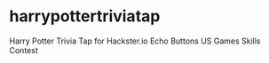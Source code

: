# harrypottertriviatap
Harry Potter Trivia Tap for Hackster.io Echo Buttons US Games Skills Contest
